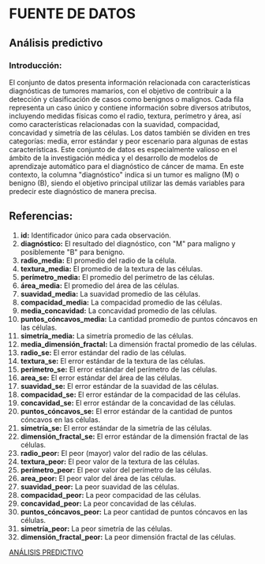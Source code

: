 # FUENTE DE DATOS
## Análisis predictivo

### Introducción:

El conjunto de datos presenta información relacionada con características diagnósticas de tumores mamarios, con el objetivo de contribuir a la detección y clasificación de casos como benignos o malignos. Cada fila representa un caso único y contiene información sobre diversos atributos, incluyendo medidas físicas como el radio, textura, perímetro y área, así como características relacionadas con la suavidad, compacidad, concavidad y simetría de las células. Los datos también se dividen en tres categorías: media, error estándar y peor escenario para algunas de estas características. Este conjunto de datos es especialmente valioso en el ámbito de la investigación médica y el desarrollo de modelos de aprendizaje automático para el diagnóstico de cáncer de mama. En este contexto, la columna "diagnóstico" indica si un tumor es maligno (M) o benigno (B), siendo el objetivo principal utilizar las demás variables para predecir este diagnóstico de manera precisa.

## Referencias:

1. **id:** Identificador único para cada observación.
2. **diagnóstico:** El resultado del diagnóstico, con "M" para maligno y posiblemente "B" para benigno.
3. **radio_media:** El promedio del radio de la célula.
4. **textura_media:** El promedio de la textura de las células.
5. **perímetro_media:** El promedio del perímetro de las células.
6. **área_media:** El promedio del área de las células.
7. **suavidad_media:** La suavidad promedio de las células.
8. **compacidad_media:** La compacidad promedio de las células.
9. **media_concavidad:** La concavidad promedio de las células.
10. **puntos_cóncavos_media:** La cantidad promedio de puntos cóncavos en las células.
11. **simetría_media:** La simetría promedio de las células.
12. **media_dimensión_fractal:** La dimensión fractal promedio de las células.
13. **radio_se:** El error estándar del radio de las células.
14. **textura_se:** El error estándar de la textura de las células.
15. **perimetro_se:** El error estándar del perímetro de las células.
16. **area_se:** El error estándar del área de las células.
17. **suavidad_se:** El error estándar de la suavidad de las células.
18. **compacidad_se:** El error estándar de la compacidad de las células.
19. **concavidad_se:** El error estándar de la concavidad de las células.
20. **puntos_cóncavos_se:** El error estándar de la cantidad de puntos cóncavos en las células.
21. **simetría_se:** El error estándar de la simetría de las células.
22. **dimensión_fractal_se:** El error estándar de la dimensión fractal de las células.
23. **radio_peor:** El peor (mayor) valor del radio de las células.
24. **textura_peor:** El peor valor de la textura de las células.
25. **perímetro_peor:** El peor valor del perímetro de las células.
26. **area_peor:** El peor valor del área de las células.
27. **suavidad_peor:** La peor suavidad de las células.
28. **compacidad_peor:** La peor compacidad de las células.
29. **concavidad_peor:** La peor concavidad de las células.
30. **puntos_cóncavos_peor:** La peor cantidad de puntos cóncavos en las células.
31. **simetría_peor:** La peor simetría de las células.
32. **dimensión_fractal_peor:** La peor dimensión fractal de las células.

[ANÁLISIS PREDICTIVO](https://gist.github.com/emadiaz15/52da3e5ae826a7d28b8c8fe08ad24cd2)
